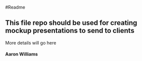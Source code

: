 #Readme

## This file repo should be used for creating mockup presentations to send to clients

More details will go here

#### Aaron Williams
